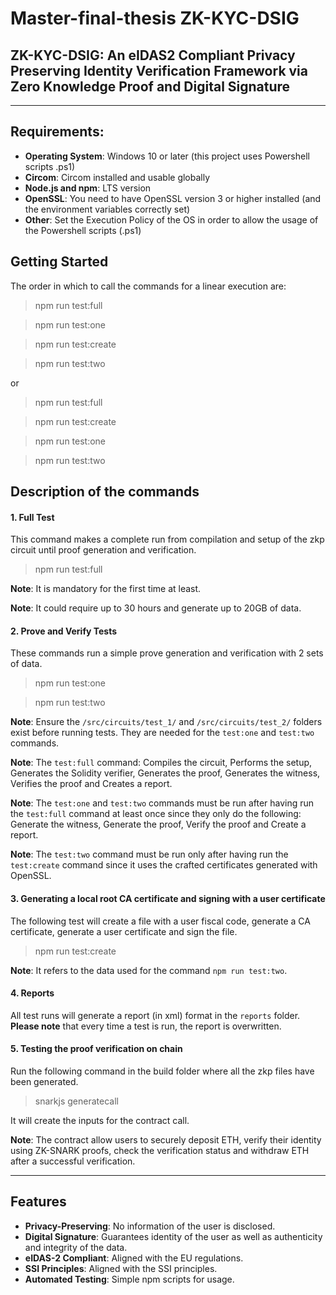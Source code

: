 # Master-final-thesis ZK-KYC-DSIG

## **ZK-KYC-DSIG: An eIDAS2 Compliant Privacy Preserving Identity Verification Framework via Zero Knowledge Proof and Digital Signature**

---

## Requirements:

- **Operating System**: Windows 10 or later (this project uses Powershell scripts .ps1)
- **Circom**: Circom installed and usable globally
- **Node.js and npm**: LTS version
- **OpenSSL**: You need to have OpenSSL version 3 or higher installed (and the environment variables correctly set)
- **Other**: Set the Execution Policy of the OS in order to allow the usage of the Powershell scripts (.ps1)

## Getting Started

The order in which to call the commands for a linear execution are:

> npm run test:full

> npm run test:one

> npm run test:create

> npm run test:two

or

> npm run test:full

> npm run test:create

> npm run test:one

> npm run test:two

## Description of the commands

#### 1. Full Test

This command makes a complete run from compilation and setup of the zkp circuit until proof generation and verification.

> npm run test:full

**Note**: It is mandatory for the first time at least.

**Note**: It could require up to 30 hours and generate up to 20GB of data.

#### 2. Prove and Verify Tests

These commands run a simple prove generation and verification with 2 sets of data.

> npm run test:one

> npm run test:two

**Note**: Ensure the `/src/circuits/test_1/` and `/src/circuits/test_2/` folders exist before running tests. They are needed for the `test:one` and `test:two` commands.

**Note**: The `test:full` command: Compiles the circuit, Performs the setup, Generates the Solidity verifier, Generates the proof, Generates the witness, Verifies the proof and Creates a report.

**Note**: The `test:one` and `test:two` commands must be run after having run the `test:full` command at least once since they only do the following: Generate the witness, Generate the proof, Verify the proof and Create a report.

**Note**: The `test:two` command must be run only after having run the `test:create` command since it uses the crafted certificates generated with OpenSSL.

#### 3. Generating a local root CA certificate and signing with a user certificate

The following test will create a file with a user fiscal code, generate a CA certificate, generate a user certificate and sign the file.

> npm run test:create

**Note**: It refers to the data used for the command `npm run test:two`.

#### 4. Reports

All test runs will generate a report (in xml) format in the `reports` folder. **Please note** that every time a test is run, the report is overwritten.

#### 5. Testing the proof verification on chain

Run the following command in the build folder where all the zkp files have been generated.

> snarkjs generatecall

It will create the inputs for the contract call.

**Note**: The contract allow users to securely deposit ETH, verify their identity using ZK-SNARK proofs, check the verification status and withdraw ETH after a successful verification.

---

## Features

- **Privacy-Preserving**: No information of the user is disclosed.
- **Digital Signature**: Guarantees identity of the user as well as authenticity and integrity of the data.
- **eIDAS-2 Compliant**: Aligned with the EU regulations.
- **SSI Principles**: Aligned with the SSI principles.
- **Automated Testing**: Simple npm scripts for usage.
